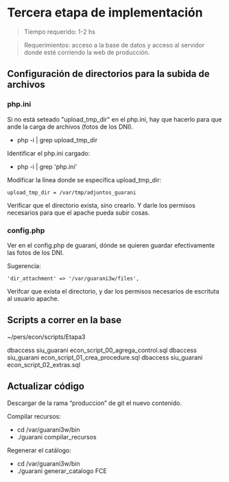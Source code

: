 # Tercera etapa de implementación

> Tiempo requerido: 1-2 hs 

> Requerimientos: acceso a la base de datos y acceso al servidor donde esté corriendo la web de producción.

## Configuración de directorios para la subida de archivos

### php.ini
Si no está seteado "upload_tmp_dir" en el php.ini, hay que hacerlo para que ande la carga de archivos (fotos de los DNI).
- php -i | grep upload_tmp_dir

Identificar el php.ini cargado:
- php -i | grep 'php.ini'

Modificar la línea donde se especifica upload_tmp_dir:
```
upload_tmp_dir = /var/tmp/adjuntos_guarani
```
Verificar que el directorio exista, sino crearlo. Y darle los permisos necesarios para que el apache pueda subir cosas. 


### config.php
Ver en el config.php de guarani, dónde se quieren guardar efectivamente las fotos de los DNI.

Sugerencia: 
```
'dir_attachment' => '/var/guarani3w/files',
```
Verifcar que exista el directorio, y dar los permisos necesarios de escrituta al usuario apache. 

## Scripts a correr en la base 

~/pers/econ/scripts/Etapa3

dbaccess siu_guarani econ_script_00_agrega_control.sql
dbaccess siu_guarani econ_script_01_crea_procedure.sql
dbaccess siu_guarani econ_script_02_extras.sql

## Actualizar código 

Descargar de la rama “produccion” de git el nuevo contenido.

Compilar recursos: 
- cd /var/guarani3w/bin 
- ./guarani compilar_recursos

Regenerar el catálogo: 
- cd /var/guarani3w/bin 
- ./guarani generar_catalogo FCE
